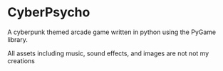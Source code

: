 # CyberPsycho
A cyberpunk themed arcade game written in python using the PyGame library.

All assets including music, sound effects, and images are not not my creations
